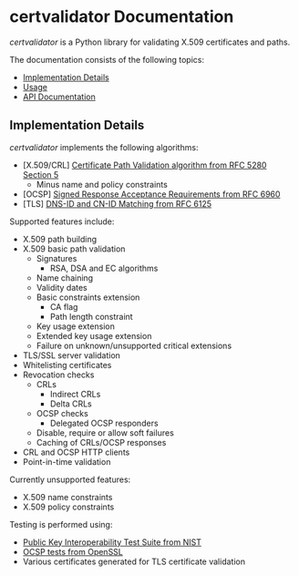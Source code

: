# certvalidator Documentation

*certvalidator* is a Python library for validating X.509 certificates and paths.

The documentation consists of the following topics:

 - [Implementation Details](#implementation-details)
 - [Usage](usage.mdf)
 - [API Documentation](api.md)

## Implementation Details

*certvalidator* implements the following algorithms:

 - [X.509/CRL] [Certificate Path Validation algorithm from RFC 5280 Section 5](https://tools.ietf.org/html/rfc5280#section-6)
   - Minus name and policy constraints
 - [OCSP] [Signed Response Acceptance Requirements from RFC 6960](https://tools.ietf.org/html/rfc6960#section-3.2)
 - [TLS] [DNS-ID and CN-ID Matching from RFC 6125](https://tools.ietf.org/html/rfc6125#section-6)

Supported features include:

 - X.509 path building
 - X.509 basic path validation
   - Signatures
     - RSA, DSA and EC algorithms
   - Name chaining
   - Validity dates
   - Basic constraints extension
     - CA flag
     - Path length constraint
   - Key usage extension
   - Extended key usage extension
   - Failure on unknown/unsupported critical extensions
 - TLS/SSL server validation
 - Whitelisting certificates
 - Revocation checks
   - CRLs
     - Indirect CRLs
     - Delta CRLs
   - OCSP checks
     - Delegated OCSP responders
   - Disable, require or allow soft failures
   - Caching of CRLs/OCSP responses
 - CRL and OCSP HTTP clients
 - Point-in-time validation

Currently unsupported features:
 
 - X.509 name constraints
 - X.509 policy constraints

Testing is performed using:

 - [Public Key Interoperability Test Suite from NIST](http://csrc.nist.gov/groups/ST/crypto_apps_infra/pki/pkitesting.html)
 - [OCSP tests from OpenSSL](https://github.com/openssl/openssl/blob/master/test/recipes/80-test_ocsp.t)
 - Various certificates generated for TLS certificate validation
